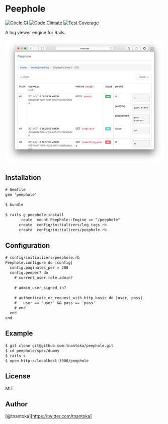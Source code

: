 # Peephole

[![Circle CI](https://circleci.com/gh/tnantoka/peephole.svg?style=svg)](https://circleci.com/gh/tnantoka/peephole)
[![Code Climate](https://codeclimate.com/github/tnantoka/peephole/badges/gpa.svg)](https://codeclimate.com/github/tnantoka/peephole)
[![Test Coverage](https://codeclimate.com/github/tnantoka/peephole/badges/coverage.svg)](https://codeclimate.com/github/tnantoka/peephole/coverage)

A log viewer engine for Rails.

![](screenshot.png)

## Installation

```
# Gemfile
gem 'peephole'

$ bundle

$ rails g peephole:install
       route  mount Peephole::Engine => "/peephole"
      create  config/initializers/log_tags.rb
      create  config/initializers/peephole.rb
```

## Configuration

```
# config/initializers/peephole.rb
Peephole.configure do |config|
  config.paginates_per = 200
  config.peeper? do
    # current_user.role.admin?

    # admin_user_signed_in?

    # authenticate_or_request_with_http_basic do |user, pass|
    #   user == 'user' && pass == 'pass'
    # end
  end
end
```

## Example

```
$ git clone git@github.com:tnantoka/peephole.git
$ cd peephole/spec/dummy
$ rails s
$ open http://localhost:3000/peephole
```

## License

MIT

## Author

[@tnantoka][https://twitter.com/tnantoka]

